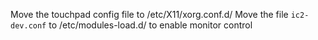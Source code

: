 Move the touchpad config file to /etc/X11/xorg.conf.d/
Move the file `ic2-dev.conf` to /etc/modules-load.d/ to enable monitor control
